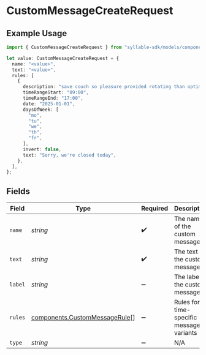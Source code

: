 # CustomMessageCreateRequest

## Example Usage

```typescript
import { CustomMessageCreateRequest } from "syllable-sdk/models/components";

let value: CustomMessageCreateRequest = {
  name: "<value>",
  text: "<value>",
  rules: [
    {
      description: "save couch so pleasure provided rotating than optimistic",
      timeRangeStart: "09:00",
      timeRangeEnd: "17:00",
      date: "2025-01-01",
      daysOfWeek: [
        "mo",
        "tu",
        "we",
        "th",
        "fr",
      ],
      invert: false,
      text: "Sorry, we're closed today",
    },
  ],
};
```

## Fields

| Field                                                                          | Type                                                                           | Required                                                                       | Description                                                                    |
| ------------------------------------------------------------------------------ | ------------------------------------------------------------------------------ | ------------------------------------------------------------------------------ | ------------------------------------------------------------------------------ |
| `name`                                                                         | *string*                                                                       | :heavy_check_mark:                                                             | The name of the custom message                                                 |
| `text`                                                                         | *string*                                                                       | :heavy_check_mark:                                                             | The text of the custom message                                                 |
| `label`                                                                        | *string*                                                                       | :heavy_minus_sign:                                                             | The label of the custom message                                                |
| `rules`                                                                        | [components.CustomMessageRule](../../models/components/custommessagerule.md)[] | :heavy_minus_sign:                                                             | Rules for time-specific message variants                                       |
| `type`                                                                         | *string*                                                                       | :heavy_minus_sign:                                                             | N/A                                                                            |